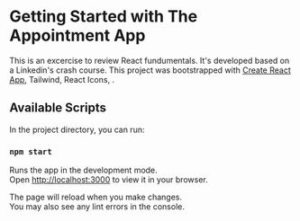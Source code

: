 # Getting Started with The Appointment App

This is an excercise to review React fundumentals. It's developed based on a Linkedin's crash course.
This project was bootstrapped with [Create React App](https://github.com/facebook/create-react-app), Tailwind, React Icons, .

## Available Scripts

In the project directory, you can run:

### `npm start`

Runs the app in the development mode.\
Open [http://localhost:3000](http://localhost:3000) to view it in your browser.

The page will reload when you make changes.\
You may also see any lint errors in the console.
